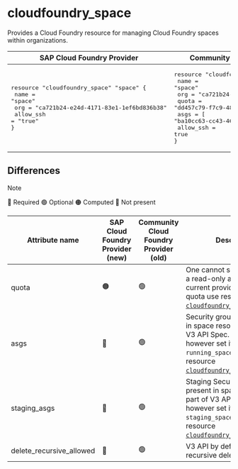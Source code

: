 # cloudfoundry_space

Provides a Cloud Foundry resource for managing Cloud Foundry spaces within organizations.

|  SAP Cloud Foundry Provider |Community Cloud Foundry Provider |
| -- | -- |
|  <pre>resource "cloudfoundry_space" "space" {</br>  name      = "space"</br>  org       = "ca721b24-e24d-4171-83e1-1ef6bd836b38"</br>  allow_ssh = "true"</br>}</br></pre> |<pre>resource "cloudfoundry_space" "space" {</br>    name = "space"</br>    org  = "ca721b24-e24d-4171-83e1-1ef6bd836b38"</br>    quota = "dd457c79-f7c9-4828-862b-35843d3b646d"</br>    asgs = [ "ba10cc63-cc43-46b1-a00c-5f2a0d7d992e" ]</br>    allow_ssh = true</br>}</br></pre> |

## Differences

> [!NOTE]  
> 🔵 Required  🟢 Optional 🟠 Computed  🔴 Not present

| Attribute name | SAP Cloud Foundry Provider (new)|  Community Cloud Foundry Provider (old) | Description |
| --- | --- | --- | --- |
| quota | 🟠 | 🟢 | One cannot set quota as it is a read-only attribute in the current provider. For setting quota  use resource [`cloudfoundry_space_quota`](https://github.com/SAP/terraform-provider-cloudfoundry/blob/main/docs/resources/space_quota.md). |
| asgs| 🔴 | 🟢 | Security groups not present in space resource as part of V3 API Spec. One can however set it with `running_spaces` attribute from resource [`cloudfoundry_security_group`](https://github.com/SAP/terraform-provider-cloudfoundry/blob/main/docs/resources/security_group.md). |
| staging_asgs| 🔴 | 🟢 | Staging Security groups not present in space resource as part of V3 API Spec. One can however set it with `staging_spaces` attribute from resource [`cloudfoundry_security_group`](https://github.com/SAP/terraform-provider-cloudfoundry/blob/main/docs/resources/security_group.md). |
| delete_recursive_allowed | 🔴 | 🟢 | V3 API by default follows recursive deletion. |
